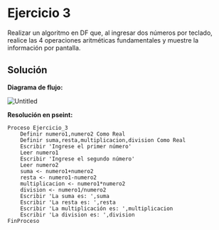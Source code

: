 # Ejercicio 3

Realizar un algoritmo en DF que, al ingresar dos números por teclado, realice las 4 operaciones aritméticas fundamentales y muestre la información por pantalla.

## Solución

**Diagrama de flujo:**

![Untitled](Ejercicio%203%203cd38642c89d498e9b212d28238b56bf/Untitled.png)

**Resolución en pseint:**

```
Proceso Ejercicio_3
	Definir numero1,numero2 Como Real
	Definir suma,resta,multiplicacion,division Como Real
	Escribir 'Ingrese el primer número'
	Leer numero1
	Escribir 'Ingrese el segundo número'
	Leer numero2
	suma <- numero1+numero2
	resta <- numero1-numero2
	multiplicacion <- numero1*numero2
	division <- numero1/numero2
	Escribir 'La suma es: ',suma
	Escribir 'La resta es: ',resta
	Escribir 'La multiplicación es: ',multiplicacion
	Escribir 'La division es: ',division
FinProceso
```